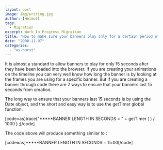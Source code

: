```yaml
---
layout: post
image: img/writing.jpg
author: [Helmut]
tags:
  - Migration
excerpt: Work In Progress Migration
title: "How to make sure your banners play only for a certain period of time"
date: "2008-11-07"
categories: 
  - "as-burst"
---
```


It is almost a standard to allow banners to play for only 15 seconds after they have been loaded into the browser. If you are creating your animations on the timeline you can very well know how long the banner is by looking at the frames you are using for a specific banner. But if you are creating a banner through code there are 2 ways to ensure that your banners last 15 seconds from creation.

The long way to ensure that your banners last 15 seconds is by using the Date object, and the short and easy way is to use the getTimer global function.

\[code=as\]trace("\*\*\*\*\*BANNER LENGTH IN SECONDS = " + getTimer ( ) / 1000 ) ;\[/code\]

The code above will produce something similar to :

\[code=as\]\*\*\*\*\*BANNER LENGTH IN SECONDS = 15.00\[/code\]
